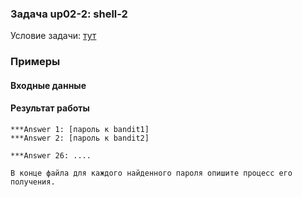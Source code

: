 ### Задача up02-2: shell-2

Условие задачи: [тут](http://overthewire.org/wargames/bandit/)

### Примеры

#### Входные данные

#### Результат работы

    ***Answer 1: [пароль к bandit1]
    ***Answer 2: [пароль к bandit2]

    ***Answer 26: ....

    В конце файла для каждого найденного пароля опишите процесс его получения.
